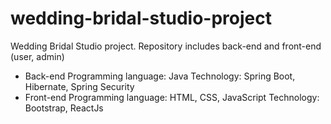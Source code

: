 # wedding-bridal-studio-project
Wedding Bridal Studio project. Repository includes back-end and front-end (user, admin)
- Back-end
  Programming language: Java
  Technology: Spring Boot, Hibernate, Spring Security
- Front-end
  Programming language: HTML, CSS, JavaScript
  Technology: Bootstrap, ReactJs
